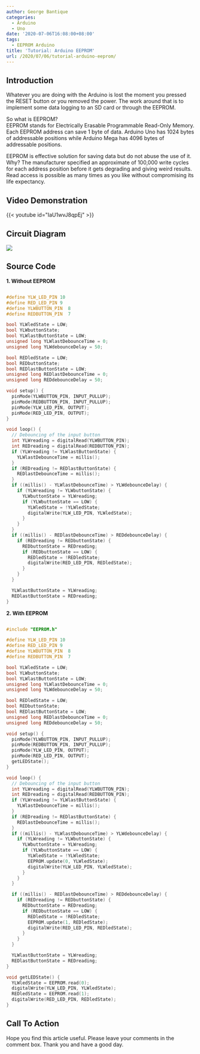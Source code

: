 ```yaml
---
author: George Bantique
categories:
  - Arduino
  - Uno
date: '2020-07-06T16:08:00+08:00'
tags:
  - EEPROM Arduino
title: 'Tutorial: Arduino EEPROM'
url: /2020/07/06/tutorial-arduino-eeprom/
---
```


## **Introduction**

Whatever you are doing with the Arduino is lost the moment you pressed the RESET button or you removed the power. The work around that is to implement some data logging to an SD card or through the EEPROM.

So what is EEPROM?  
EEPROM stands for Electrically Erasable Programmable Read-Only Memory. Each EEPROM address can save 1 byte of data. Arduino Uno has 1024 bytes of addressable positions while Arduino Mega has 4096 bytes of addressable positions.

EEPROM is effective solution for saving data but do not abuse the use of it. Why? The manufacturer specified an approximate of 100,000 write cycles for each address position before it gets degrading and giving weird results. Read access is possible as many times as you like without compromising its life expectancy.

## **Video Demonstration**

{{< youtube id="IaU1wvJ8qpEj" >}}

## **Circuit Diagram**
![](/images/Arduino_EEPROM-Diagram.png)

## **Source Code**  

**1. Without EEPROM**

```cpp { lineNos="true" wrap="true" }

#define YLW_LED_PIN 10
#define RED_LED_PIN 9
#define YLWBUTTON_PIN  8
#define REDBUTTON_PIN  7

bool YLWledState = LOW;
bool YLWbuttonState;
bool YLWlastButtonState = LOW;
unsigned long YLWlastDebounceTime = 0;
unsigned long YLWdebounceDelay = 50;

bool REDledState = LOW;
bool REDbuttonState;
bool REDlastButtonState = LOW;
unsigned long REDlastDebounceTime = 0;
unsigned long REDdebounceDelay = 50;

void setup() {
  pinMode(YLWBUTTON_PIN, INPUT_PULLUP);
  pinMode(REDBUTTON_PIN, INPUT_PULLUP);
  pinMode(YLW_LED_PIN, OUTPUT);
  pinMode(RED_LED_PIN, OUTPUT);
}

void loop() {
  // Debouncing of the input button
  int YLWreading = digitalRead(YLWBUTTON_PIN);
  int REDreading = digitalRead(REDBUTTON_PIN);
  if (YLWreading != YLWlastButtonState) {
    YLWlastDebounceTime = millis();
  }
  if (REDreading != REDlastButtonState) {
    REDlastDebounceTime = millis();
  }
  if ((millis() - YLWlastDebounceTime) > YLWdebounceDelay) {
    if (YLWreading != YLWbuttonState) {
      YLWbuttonState = YLWreading;
      if (YLWbuttonState == LOW) {
        YLWledState = !YLWledState;
        digitalWrite(YLW_LED_PIN, YLWledState);
      }
    }
  }
  if ((millis() - REDlastDebounceTime) > REDdebounceDelay) {
    if (REDreading != REDbuttonState) {
      REDbuttonState = REDreading;
      if (REDbuttonState == LOW) {
        REDledState = !REDledState;
        digitalWrite(RED_LED_PIN, REDledState);
      }
    }
  }

  YLWlastButtonState = YLWreading;
  REDlastButtonState = REDreading;
}
```

**2\. With EEPROM**

```cpp { lineNos="true" wrap="true" }

#include "EEPROM.h"

#define YLW_LED_PIN 10
#define RED_LED_PIN 9
#define YLWBUTTON_PIN  8
#define REDBUTTON_PIN  7

bool YLWledState = LOW;
bool YLWbuttonState;
bool YLWlastButtonState = LOW;
unsigned long YLWlastDebounceTime = 0;
unsigned long YLWdebounceDelay = 50;

bool REDledState = LOW;
bool REDbuttonState;
bool REDlastButtonState = LOW;
unsigned long REDlastDebounceTime = 0;
unsigned long REDdebounceDelay = 50;

void setup() {
  pinMode(YLWBUTTON_PIN, INPUT_PULLUP);
  pinMode(REDBUTTON_PIN, INPUT_PULLUP);
  pinMode(YLW_LED_PIN, OUTPUT);
  pinMode(RED_LED_PIN, OUTPUT);
  getLEDState();
}

void loop() {
  // Debouncing of the input button
  int YLWreading = digitalRead(YLWBUTTON_PIN);
  int REDreading = digitalRead(REDBUTTON_PIN);
  if (YLWreading != YLWlastButtonState) {
    YLWlastDebounceTime = millis();
  }
  if (REDreading != REDlastButtonState) {
    REDlastDebounceTime = millis();
  }
  if ((millis() - YLWlastDebounceTime) > YLWdebounceDelay) {
    if (YLWreading != YLWbuttonState) {
      YLWbuttonState = YLWreading;
      if (YLWbuttonState == LOW) {
        YLWledState = !YLWledState;
        EEPROM.update(0, YLWledState);
        digitalWrite(YLW_LED_PIN, YLWledState);
      }
    }
  }

  if ((millis() - REDlastDebounceTime) > REDdebounceDelay) {
    if (REDreading != REDbuttonState) {
      REDbuttonState = REDreading;
      if (REDbuttonState == LOW) {
        REDledState = !REDledState;
        EEPROM.update(1, REDledState);
        digitalWrite(RED_LED_PIN, REDledState);
      }
    }
  }

  YLWlastButtonState = YLWreading;
  REDlastButtonState = REDreading;
}

void getLEDState() {
  YLWledState = EEPROM.read(0);
  digitalWrite(YLW_LED_PIN, YLWledState);
  REDledState = EEPROM.read(1);
  digitalWrite(RED_LED_PIN, REDledState);
}
```

## **Call To Action**
Hope you find this article useful. Please leave your comments in the comment box.
Thank you and have a good day.

